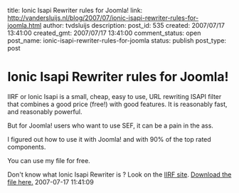 title: Ionic Isapi Rewriter rules for Joomla!
link: http://vandersluijs.nl/blog/2007/07/ionic-isapi-rewriter-rules-for-joomla.html
author: tvdsluijs
description: 
post_id: 535
created: 2007/07/17 13:41:00
created_gmt: 2007/07/17 13:41:00
comment_status: open
post_name: ionic-isapi-rewriter-rules-for-joomla
status: publish
post_type: post

# Ionic Isapi Rewriter rules for Joomla!

IIRF or Ionic Isapi is a small, cheap, easy to use, URL rewriting ISAPI filter that combines a good price (free!) with good features. It is reasonably fast, and reasonably powerful.  
  
But for Joomla! users who want to use SEF, it can be a pain in the ass.  
  
I figured out how to use it with Joomla! and with 90% of the top rated components.  
  
You can use my file for free.    
  
Don't know what Ionic Isapi Rewriter is ? Look on the [IIRF site](http://cheeso.members.winisp.net/IIRF.aspx). [Download the file here.](http://www.vandersluijs.nl/images/stories/files/isapirewrite4.zip) 2007-07-17 11:41:09